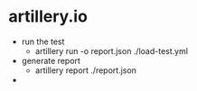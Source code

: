 # artillery.io
- run the test
  - artillery run -o report.json ./load-test.yml
- generate report
  - artillery report ./report.json
-
